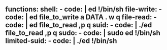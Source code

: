functions:
  shell:
    - code: |
        ed
        !/bin/sh
  file-write:
    - code: |
        ed file_to_write
        a
        DATA
        .
        w
        q
  file-read:
    - code: |
        ed file_to_read
        ,p
        q
  suid:
    - code: |
        ./ed file_to_read
        ,p
        q
  sudo:
    - code: |
        sudo ed
        !/bin/sh
  limited-suid:
    - code: |
        ./ed
        !/bin/sh
---
